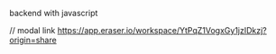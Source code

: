 backend with javascript

// modal link
https://app.eraser.io/workspace/YtPqZ1VogxGy1jzIDkzj?origin=share